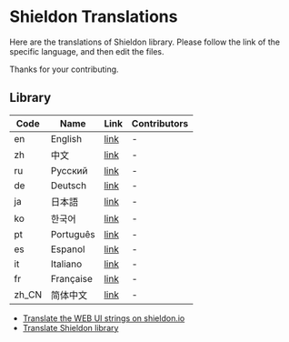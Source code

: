 # Shieldon Translations

Here are the translations of Shieldon library. Please follow the link of the specific language, and then edit the files.

Thanks for your contributing.

## Library

| Code | Name | Link | Contributors |
| --- | --- | --- | --- |
| en | English | [link](https://github.com/shieldon-io/document-translations/tree/master/en) | - | 
| zh | 中文 |  [link](https://github.com/shieldon-io/document-translations/tree/master/zh) | - |
| ru | Pусский | [link](https://github.com/shieldon-io/document-translations/tree/master/ru) |  - | 
| de | Deutsch| [link](https://github.com/shieldon-io/document-translations/tree/master/de) |  - | 
| ja | 日本語 | [link](https://github.com/shieldon-io/document-translations/tree/master/ja) |  - | 
| ko | 한국어 | [link](https://github.com/shieldon-io/document-translations/tree/master/ko) |  - | 
| pt | Português | [link](https://github.com/shieldon-io/document-translations/tree/master/pt) | - | 
| es | Espanol | [link](https://github.com/shieldon-io/document-translations/tree/master/es) |  - | 
| it | Italiano | [link](https://github.com/shieldon-io/document-translations/tree/master/it) |  - | 
| fr | Française | [link](https://github.com/shieldon-io/document-translations/tree/master/fr) |  - | 
| zh_CN | 简体中文 | [link](https://github.com/shieldon-io/document-translations/tree/master/zh_CN) |  - | 

- [Translate the WEB UI strings on shieldon.io](https://github.com/shieldon-io/website-translations)
- [Translate Shieldon library](https://github.com/shieldon-io/library-translations)